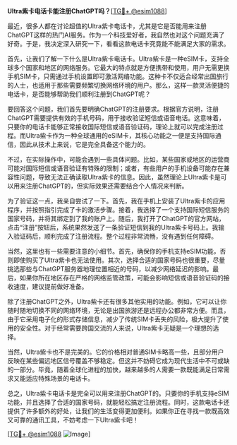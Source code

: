 **Ultra紫卡电话卡能注册ChatGPT吗？**[[TG💪+ @esim1088](https://t.me/s/esim1088)]

最近，很多人都在讨论超值的Ultra紫卡电话卡，尤其是它是否能用来注册ChatGPT这样的热门AI服务。作为一个科技爱好者，我自然也对这个问题充满了好奇。于是，我决定深入研究一下，看看这款电话卡究竟能不能满足大家的需求。

首先，让我们了解一下什么是Ultra紫卡电话卡。Ultra紫卡是一种eSIM卡，支持全球多个国家和地区的网络服务。它最大的特点就是方便携带和使用，用户无需更换手机SIM卡，只需通过手机设置即可激活网络功能。这种卡不仅适合经常出国旅行的人士，也适用于那些需要频繁切换网络环境的用户。那么，这样一款灵活便捷的电话卡，是否能够帮助我们顺利注册到ChatGPT呢？

要回答这个问题，我们首先要明确ChatGPT的注册要求。根据官方说明，注册ChatGPT需要提供有效的手机号码，用于接收验证短信或语音电话。这意味着，只要你的电话卡能够正常接收国际短信或语音验证码，理论上就可以完成注册过程。而Ultra紫卡作为一种全球通用的eSIM卡，其核心功能之一便是支持国际通信，因此从技术上来说，它是完全具备这个能力的。

不过，在实际操作中，可能会遇到一些具体问题。比如，某些国家或地区的运营商可能对国际短信或语音验证有特殊的限制；或者，有些用户的手机设备可能存在兼容性问题，导致无法正确读取Ultra紫卡的信息。因此，虽然理论上Ultra紫卡是可以用来注册ChatGPT的，但实际效果还需要结合个人情况来判断。

为了验证这一点，我亲自尝试了一下。首先，我在手机上安装了Ultra紫卡的应用程序，并按照指引完成了卡的激活步骤。接着，我选择了一个支持国际短信服务的国家号码，并将其绑定到了我的账户上。随后，我打开了ChatGPT的官方网站，点击“注册”按钮后，系统果然发送了一条验证短信到我的Ultra紫卡号码上。我输入验证码后，顺利完成了注册流程。整个过程非常流畅，没有遇到任何障碍。

当然，这里也有一些需要注意的小细节。首先，确保你的手机支持eSIM功能，否则即使购买了Ultra紫卡也无法使用。其次，选择合适的国家号码也很重要，尽量挑选那些与ChatGPT服务器地理位置相近的号码，以减少网络延迟的影响。最后，如果你所在地区存在严格的网络监管政策，可能会影响短信或语音验证码的接收速度，建议提前做好准备。

除了注册ChatGPT之外，Ultra紫卡还有很多其他实用的功能。例如，它可以让你随时随地切换不同的网络环境，无论是出国旅游还是远程办公都非常方便。而且，由于它采用电子化的形式存储信息，减少了传统SIM卡丢失的风险，极大提升了使用的安全性。对于经常需要跨国交流的人来说，Ultra紫卡无疑是一个理想的选择。

当然，Ultra紫卡也不是完美的。它的价格相对普通SIM卡略高一些，且部分用户反映在某些偏远地区信号覆盖不够稳定。但这并不妨碍它成为现代生活中不可或缺的一部分。毕竟，随着全球化进程的加快，越来越多的人需要一款既能满足日常需求又能适应特殊场景的电话卡。

总之，Ultra紫卡电话卡是完全可以用来注册ChatGPT的。只要你的手机支持eSIM功能，并且选择了合适的国家号码，就能轻松搞定注册流程。同时，这款电话卡还提供了许多额外的好处，让我们的生活变得更加便利。如果你正在寻找一款既高效又可靠的通讯工具，不妨考虑一下Ultra紫卡吧！

[[TG💪+ @esim1088](https://t.me/s/esim1088) ![Image](https://i.postimg.cc/4NQfJmqS/Snipaste-2025-05-13-00-14-12.png)]